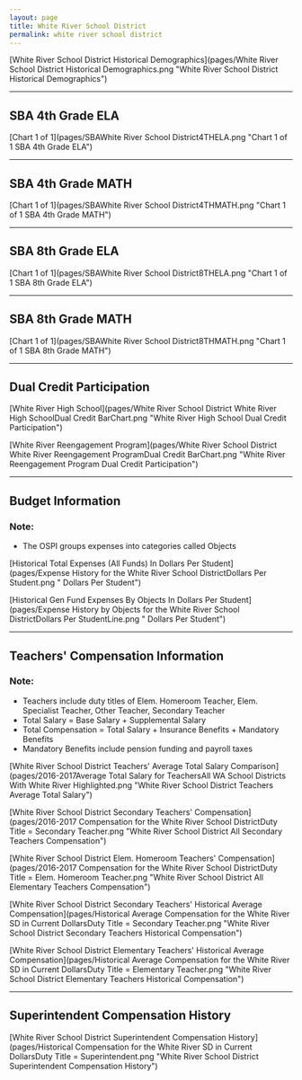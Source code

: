 ```yaml
---
layout: page
title: White River School District
permalink: white river school district
---
```



[White River School District Historical Demographics](pages/White River School District Historical Demographics.png "White River School District Historical Demographics")

___

## SBA 4th Grade ELA

[Chart 1 of 1](pages/SBAWhite River School District4THELA.png "Chart 1 of 1 SBA 4th Grade ELA")


___

## SBA 4th Grade MATH

[Chart 1 of 1](pages/SBAWhite River School District4THMATH.png "Chart 1 of 1 SBA 4th Grade MATH")


___

## SBA 8th Grade ELA

[Chart 1 of 1](pages/SBAWhite River School District8THELA.png "Chart 1 of 1 SBA 8th Grade ELA")


___

## SBA 8th Grade MATH

[Chart 1 of 1](pages/SBAWhite River School District8THMATH.png "Chart 1 of 1 SBA 8th Grade MATH")


___

## Dual Credit Participation

[White River High School](pages/White River School District White River High SchoolDual Credit BarChart.png "White River High School Dual Credit Participation")

[White River Reengagement Program](pages/White River School District White River Reengagement ProgramDual Credit BarChart.png "White River Reengagement Program Dual Credit Participation")


___

## Budget Information
### Note:
- The OSPI groups expenses into categories called Objects

[Historical Total Expenses (All Funds) In Dollars Per Student](pages/Expense History for the White River School DistrictDollars Per Student.png " Dollars Per Student")

[Historical Gen Fund Expenses By Objects In Dollars Per Student](pages/Expense History by Objects for the White River School DistrictDollars Per StudentLine.png " Dollars Per Student")


___

## Teachers' Compensation Information
### Note:
- Teachers include duty titles of Elem. Homeroom Teacher, Elem. Specialist Teacher, Other Teacher, Secondary Teacher
- Total Salary = Base Salary + Supplemental Salary
- Total Compensation = Total Salary + Insurance Benefits + Mandatory Benefits
- Mandatory Benefits include pension funding and payroll taxes

[White River School District Teachers' Average Total Salary Comparison](pages/2016-2017Average Total Salary for TeachersAll WA School Districts With White River Highlighted.png "White River School District Teachers Average Total Salary")

[White River School District Secondary Teachers' Compensation](pages/2016-2017 Compensation for the White River School DistrictDuty Title = Secondary Teacher.png "White River School District All Secondary Teachers Compensation")

[White River School District Elem. Homeroom Teachers' Compensation](pages/2016-2017 Compensation for the White River School DistrictDuty Title = Elem. Homeroom Teacher.png "White River School District All Elementary Teachers Compensation")

[White River School District Secondary Teachers' Historical Average Compensation](pages/Historical Average Compensation for the White River SD in Current DollarsDuty Title = Secondary Teacher.png "White River School District Secondary Teachers Historical Compensation")

[White River School District Elementary Teachers' Historical Average Compensation](pages/Historical Average Compensation for the White River SD in Current DollarsDuty Title = Elementary Teacher.png "White River School District Elementary Teachers Historical Compensation")


___

## Superintendent Compensation History

[White River School District Superintendent Compensation History](pages/Historical Compensation for the White River SD in Current DollarsDuty Title = Superintendent.png "White River School District Superintendent Compensation History")

